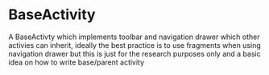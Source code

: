 # BaseActivity
A BaseActivty which implements toolbar and navigation drawer which other activies can inherit, ideally the best practice is to use fragments when using navigation drawer but this is just for the research purposes only and a basic idea on how to write base/parent activity
